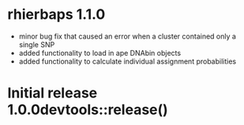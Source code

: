 # rhierbaps 1.1.0
* minor bug fix that caused an error when a cluster contained only a single SNP
* added functionality to load in ape DNAbin objects
* added functionality to calculate individual assignment probabilities

# Initial release 1.0.0devtools::release()